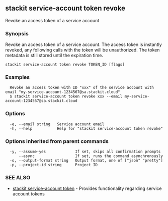 ## stackit service-account token revoke

Revoke an access token of a service account

### Synopsis

Revoke an access token of a service account.
The access token is instantly revoked, any following calls with the token will be unauthorized.
The token metadata is still stored until the expiration time.

```
stackit service-account token revoke TOKEN_ID [flags]
```

### Examples

```
  Revoke an access token with ID "xxx" of the service account with email "my-service-account-1234567@sa.stackit.cloud"
  $ stackit service-account token revoke xxx --email my-service-account-1234567@sa.stackit.cloud
```

### Options

```
  -e, --email string   Service account email
  -h, --help           Help for "stackit service-account token revoke"
```

### Options inherited from parent commands

```
  -y, --assume-yes             If set, skips all confirmation prompts
      --async                  If set, runs the command asynchronously
  -o, --output-format string   Output format, one of ["json" "pretty"]
  -p, --project-id string      Project ID
```

### SEE ALSO

* [stackit service-account token](./stackit_service-account_token.md)	 - Provides functionality regarding service account tokens

